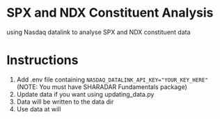 # SPX and NDX Constituent Analysis

using Nasdaq datalink to analyse SPX and NDX constituent data

# Instructions

1. Add .env file containing `NASDAQ_DATALINK_API_KEY="YOUR_KEY_HERE"` (NOTE: You must have SHARADAR Fundamentals package)
2. Update data if you want using updating_data.py
3. Data will be written to the data dir
4. Use data at will

